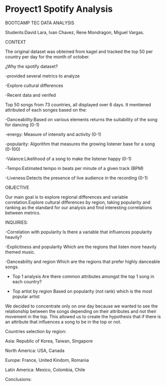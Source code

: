 # Proyect1 Spotify Analysis 

BOOTCAMP TEC DATA ANALYSIS

Students:David Lara, Ivan Chavez, Rene Mondragon, Miguel Vargas.

CONTEXT

The original dataset was obteined from kagel and tracked the top 50 per country per day for the month of october.

¿Why the spotify dataset?

-provided several metrics to analyze

-Explore cultural differences

-Recent data and verifed

Top 50 songs from 73 countries, all displayed over 6 days. It mentiened attributed of each songes based on the:

-Danceability:Based on various elements returns the suitability of the song for dancing (0-1)

-energy: Measure of intensity and activity (0-1)

-popularity: Algorithm that measures the growing listener base for a song (0-100)

-Valance:Likelihood of a song to make the listener happy (0-1)

-Tempo:Estimated tempo in beats per minute of a given track (BPM)

-Liveness:Detects the presence of  live audience in the recording (0-1)

OBJECTIVE 

Our main goal is to explore regional differences and variable correlation.Explore cultural differences by region, taking popularity and ranking as the standard for our analysis and find interesting correlations between metrics.

INQUIRIES:

  -Correlation with popularity
  Is there a variable that influences popularity heavily?
  
  -Explicitness and popularity
  Which are the regions that listen more heavily themed music.
  
  -Danceability and region 
  Which are the regions that prefer highly danceable songs.
  
  - Top 1 analysis
  Are there common attributes amongst the top 1 song in each country?

  - Top artist by region
  Based on popularity (not rank) which is the most popular artist

We decided to concentrate only on one day because we wanted to see the relationship between the songs depending on their attributes and not their movement in the top. This allowed us to create the hypothesis that if there is an attribute that influences a song to be in the top or not.


Countries selection by region:

Asia: Republic of Korea, Taiwan, Singapore

North America: USA, Canada

Europe: France, United Kindom, Romania

Latin America: Mexico, Colombia, Chile


Conclusions:


  
